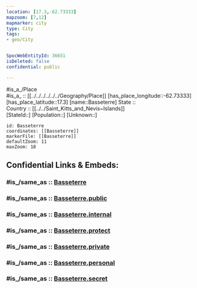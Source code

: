```yaml
---
location: [17.3,-62.73333] 
mapzoom: [7,12] 
mapmarker: city 
type: City
tags:
- geo/City


SpocWebEntityId: 36651
isDeleted: false
confidential: public

---
```

#is_a_/Place  
#is_a_ :: [[../../../../../../Geography/Place]] 
[has_place_longitude::-62.73333] 
[has_place_latitude::17.3] 
[name::Basseterre] 
State ::  
Country :: [[../../Saint_Kitts_and_Nevis~Islands]]  
[StateId::] 
[Population::] 
[Unknown::] 


```leaflet
id: Basseterre
coordinates: [[Basseterre]] 
markerFile: [[Basseterre]] 
defaultZoom: 11 
maxZoom: 18
```


## Confidential Links & Embeds: 

### #is_/same_as :: [Basseterre](/_Standards/Earth/Continent/America~Caribbean/Saint_Kitts_and_Nevis~Islands/parishes~Saint_Kitts_and_Nevis/Trinity_Palmetto_Point/City/Basseterre.md) 

### #is_/same_as :: [Basseterre.public](/_public/Earth/Continent/America~Caribbean/Saint_Kitts_and_Nevis~Islands/parishes~Saint_Kitts_and_Nevis/Trinity_Palmetto_Point/City/Basseterre.public.md) 

### #is_/same_as :: [Basseterre.internal](/_internal/Earth/Continent/America~Caribbean/Saint_Kitts_and_Nevis~Islands/parishes~Saint_Kitts_and_Nevis/Trinity_Palmetto_Point/City/Basseterre.internal.md) 

### #is_/same_as :: [Basseterre.protect](/_protect/Earth/Continent/America~Caribbean/Saint_Kitts_and_Nevis~Islands/parishes~Saint_Kitts_and_Nevis/Trinity_Palmetto_Point/City/Basseterre.protect.md) 

### #is_/same_as :: [Basseterre.private](/_private/Earth/Continent/America~Caribbean/Saint_Kitts_and_Nevis~Islands/parishes~Saint_Kitts_and_Nevis/Trinity_Palmetto_Point/City/Basseterre.private.md) 

### #is_/same_as :: [Basseterre.personal](/_personal/Earth/Continent/America~Caribbean/Saint_Kitts_and_Nevis~Islands/parishes~Saint_Kitts_and_Nevis/Trinity_Palmetto_Point/City/Basseterre.personal.md) 

### #is_/same_as :: [Basseterre.secret](/_secret/Earth/Continent/America~Caribbean/Saint_Kitts_and_Nevis~Islands/parishes~Saint_Kitts_and_Nevis/Trinity_Palmetto_Point/City/Basseterre.secret.md)

